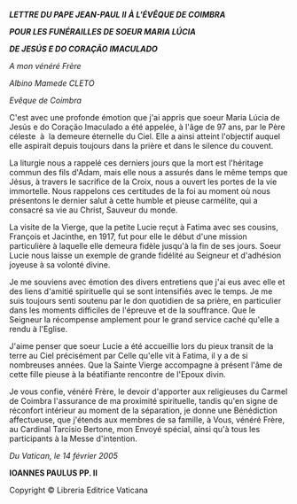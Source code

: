 ***LETTRE DU PAPE JEAN-PAUL II*** ***À L'ÉVÊQUE DE COIMBRA***

***POUR LES FUNÉRAILLES DE SOEUR MARIA LÚCIA***

***DE JESÚS E DO CORAÇÃO IMACULADO***

*A mon vénéré Frère*

*Albino Mamede CLETO*

*Evêque de Coimbra*

C'est avec une profonde émotion que j'ai appris que soeur Maria Lúcia de Jesús e do Coração Imaculado a été appelée, à l'âge de 97 ans, par le Père céleste  à  la demeure éternelle du Ciel. Elle a ainsi atteint l'objectif auquel elle aspirait depuis toujours dans la prière et dans le silence du couvent.

La liturgie nous a rappelé ces derniers jours que la mort est l'héritage commun des fils d'Adam, mais elle nous a assurés dans le même temps que Jésus, à travers le sacrifice de la Croix, nous a ouvert les portes de la vie immortelle. Nous rappelons ces certitudes de la foi au moment où nous présentons le dernier salut à cette humble et pieuse carmélite, qui a consacré sa vie au Christ, Sauveur du monde.

La visite de la Vierge, que la petite Lucie reçut à Fatima avec ses cousins, François et Jacinthe, en 1917, fut pour elle le début d'une mission particulière à laquelle elle demeura fidèle jusqu'à la fin de ses jours. Soeur Lucie nous laisse un exemple de grande fidélité au Seigneur et d'adhésion joyeuse à sa volonté divine.

Je me souviens avec émotion des divers entretiens que j'ai eus avec elle et des liens d'amitié spirituelle qui se sont intensifiés avec le temps. Je me suis toujours senti soutenu par le don quotidien de sa prière, en particulier dans les moments difficiles de l'épreuve et de la souffrance. Que le Seigneur la récompense amplement pour le grand service caché qu'elle a rendu à l'Eglise.

J'aime penser que soeur Lucie a été accueillie lors du pieux transit de la terre au Ciel précisément par Celle qu'elle vit à Fatima, il y a de si nombreuses années. Que la Sainte Vierge accompagne à présent l'âme de cette fille pieuse à la béatifiante rencontre de l'Epoux divin.

Je vous confie, vénéré Frère, le devoir d'apporter aux religieuses du Carmel de Coimbra l'assurance de ma proximité spirituelle, tandis qu'en signe de réconfort intérieur au moment de la séparation, je donne une Bénédiction affectueuse, que j'étends aux membres de sa famille, à Vous, vénéré Frère, au Cardinal Tarcisio Bertone, mon Envoyé spécial, ainsi qu'à tous les participants à la Messe d'intention.

*Du Vatican, le 14 février 2005*

**IOANNES PAULUS PP. II**

Copyright © Libreria Editrice Vaticana